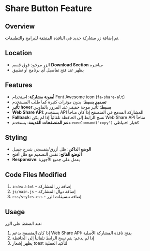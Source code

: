 # Share Button Feature

## Overview
تم إضافة زر مشاركة جديد في النافذة المنبثقة للبرامج والتطبيقات.

## Location
- الزر موجود فوق قسم **Download Section** مباشرة
- يظهر عند فتح تفاصيل أي برنامج أو تطبيق

## Features
- **أيقونة مشاركة**: استخدام Font Awesome icon (`fa-share-alt`)
- **تصميم بسيط**: بدون مؤثرات كثيرة كما طلب المستخدم
- **تأثير hover بسيط**: تأثير موجة خفيف عند المرور بالماوس
- **Web Share API**: يستخدم API المشاركة المدمج في المتصفح إذا كان متاحاً
- **Fallback**: نسخ الرابط إلى الحافظة تلقائياً إذا لم يكن Web Share API متاحاً
- **دعم المتصفحات القديمة**: يستخدم `execCommand('copy')` كخيار احتياطي

## Styling
- **الوضع الداكن**: ظل أزرق/بنفسجي بتدرج جميل
- **الوضع الفاتح**: نفس التصميم مع ظل أفتح
- **Responsive**: يعمل على جميع الأجهزة

## Code Files Modified
1. `index.html` - إضافة زر المشاركة
2. `js/main.js` - إضافة دوال المشاركة
3. `css/styles.css` - إضافة تنسيقات الزر

## Usage
عند الضغط على الزر:
1. إذا كان المتصفح يدعم Web Share API: يفتح نافذة المشاركة الأصلية
2. إذا لم يدعم: يتم نسخ الرابط تلقائياً إلى الحافظة
3. يظهر إشعار toast لتأكيد العملية
